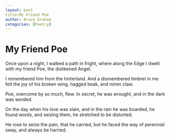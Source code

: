 ```yaml
---
layout: post 
title:My Friend Poe
author: Bruce Graham
categories: [Poetry]
---
```


# My Friend Poe

Once upon a night, 
I walked a path in fright,
where along the Edge I dwelt
with my friend Poe,
the dislikened Angel.

I remembered him from the hinterland.
And a dismembered timbrel in me felt 
the joy 
of his broken wing, 
hagged beak, 
and miren claw.

Poe, overcome by so much, flew.
In secret, he was wrought,
and in the dark was worded.

On the day when his love was slain,
and in the rain he was boarded,
he found words, and seizing them,
he stretched to be distorted.

He rose to seize the pain,
that he carried,
but he faced the way of perennial sway,
and always be harried.



